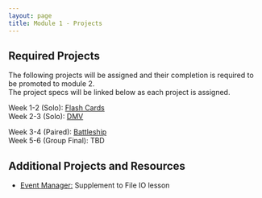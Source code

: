 ```yaml
---
layout: page
title: Module 1 - Projects
---
```


## Required Projects
The following projects will be assigned and their completion is required to be promoted to module 2.  
The project specs will be linked below as each project is assigned.


<!-- Week 1 (Ungraded): [Credit Check](./credit_check.markdown)-->
<!-- Alternate between Flash Cards and War or Peace for repeaters -->
<!-- Week 1-2 (Solo): [War or Peace](./war_or_peace/) -->
Week 1-2 (Solo): [Flash Cards](./flashcards/)  
Week 2-3 (Solo): [DMV](./dmv/)  
<!-- Week 2-3 (Solo): TBD  -->
<!-- Option to add more advanced option with Connect Four as other pair project -->
<!-- Week 3-4 (Paired): TBD -->
Week 3-4 (Paired):  [Battleship](./battleship/)  
Week 5-6 (Group Final): TBD  
<!-- Week 5-6 (Group Final): [Futbol](./futbol_pd/) -->

## Additional Projects and Resources

- [Event Manager:](./event_manager.markdown) Supplement to File IO lesson
